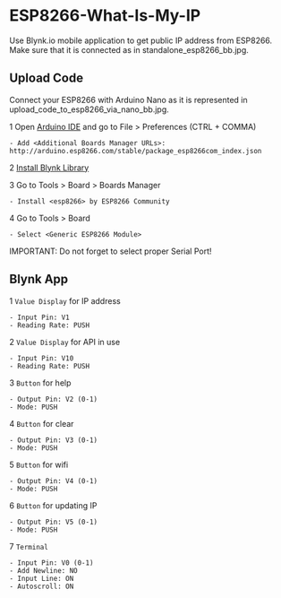 # ESP8266-What-Is-My-IP
Use Blynk.io mobile application to get public IP address from ESP8266. Make sure that it is connected as in  standalone_esp8266_bb.jpg.

## Upload Code

Connect your ESP8266 with Arduino Nano as it is represented in upload_code_to_esp8266_via_nano_bb.jpg.

1 Open [Arduino IDE](https://www.arduino.cc/en/Main/Software) and go to File > Preferences (CTRL + COMMA)

	- Add <Additional Boards Manager URLs>: http://arduino.esp8266.com/stable/package_esp8266com_index.json
	
2 [Install Blynk Library](http://help.blynk.cc/getting-started-library-auth-token-code-examples/how-to-install-blynk-library-for-arduino)

3 Go to Tools > Board > Boards Manager

	- Install <esp8266> by ESP8266 Community

4 Go to Tools > Board

	- Select <Generic ESP8266 Module>

IMPORTANT: Do not forget to select proper Serial Port!

## Blynk App

1 ```Value Display``` for IP address 

	- Input Pin: V1
	- Reading Rate: PUSH

2 ```Value Display``` for API in use

	- Input Pin: V10
	- Reading Rate: PUSH

3 ```Button``` for help

	- Output Pin: V2 (0-1)
	- Mode: PUSH

4 ```Button``` for clear

	- Output Pin: V3 (0-1)
	- Mode: PUSH

5 ```Button``` for wifi

	- Output Pin: V4 (0-1)
	- Mode: PUSH

6 ```Button``` for updating IP

	- Output Pin: V5 (0-1)
	- Mode: PUSH

7 ```Terminal```

	- Input Pin: V0 (0-1)
	- Add Newline: NO
	- Input Line: ON
	- Autoscroll: ON
